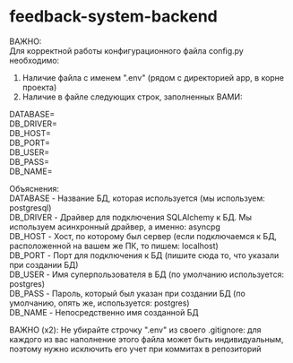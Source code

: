 # feedback-system-backend
ВАЖНО:<br />
Для корректной работы конфигурационного файла config.py необходимо:
1) Наличие файла с именем ".env" (рядом с директорией app, в корне проекта)
2) Наличие в файле следующих строк, заполненных ВАМИ:<br />

DATABASE=<br />
DB_DRIVER=<br />
DB_HOST=<br />
DB_PORT=<br />
DB_USER=<br />
DB_PASS=<br />
DB_NAME=<br />

Объяснения:<br />
DATABASE - Название БД, которая используется (мы используем: postgresql)<br />
DB_DRIVER - Драйвер для подключения SQLAlchemy к БД. Мы используем асинхронный драйвер, а именно: asyncpg<br />
DB_HOST - Хост, по которому был сервер (если подключаемся к БД, расположенной на вашем же ПК, то пишем: localhost)<br />
DB_PORT -  Порт для подключения к БД (пишите сюда то, что указали при создании БД)<br />
DB_USER - Имя суперпользователя в БД (по умолчанию используется: postgres)<br />
DB_PASS - Пароль, который был указан при создании БД (по умолчанию, опять же, используется: postgres)<br />
DB_NAME - Непосредственно имя созданной БД<br />

ВАЖНО (x2): Не убирайте строчку ".env" из своего .gitignore: для каждого из вас наполнение этого файла может быть индивидуальным, поэтому нужно исключить его учет при коммитах в репозиторий
